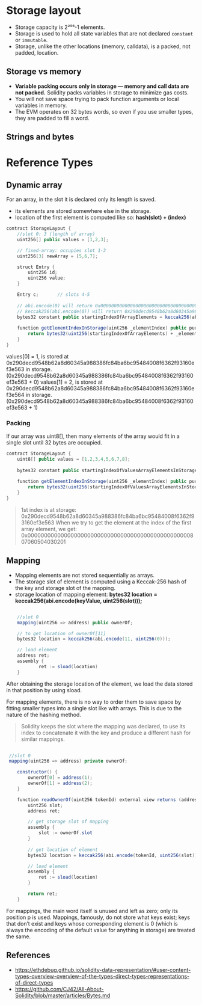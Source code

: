# Storage layout

- Storage capacity is 2²⁵⁶-1 elements.
- Storage is used to hold all state variables that are not declared `constant` or `immutable`.
- Storage, unlike the other locations (memory, calldata), is a packed, not padded, location.

## Storage vs memory

- **Variable packing occurs only in storage — memory and call data are not packed.** Solidity packs variables in storage to minimize gas costs.
- You will not save space trying to pack function arguments or local variables in memory.
- The EVM operates on 32 bytes words, so even if you use smaller types, they are padded to fill a word.

## Strings and bytes


# Reference Types

## Dynamic array

For an array, in the slot it is declared only its length is saved.

- its elements are stored somewhere else in the storage.
- location of the first element is computed like so: **hash(slot) + (index)**


```java
contract StorageLayout {
    //slot 0: 3 (length of array)
    uint256[] public values = [1,2,3];

    // fixed-array: occupies slot 1-3
    uint256[3] newArray = [5,6,7];

    struct Entry {
        uint256 id;
        uint256 value;
    }

    Entry c;       // slots 4-5
    
    // abi.encode(0) will return 0x0000000000000000000000000000000000000000000000000000000000000000
    // keccak256(abi.encode(0)) will return 0x290decd9548b62a8d60345a988386fc84ba6bc95484008f6362f93160ef3e563
    bytes32 constant public startingIndexOfArrayElements = keccak256(abi.encode(0));
    
    function getElementIndexInStorage(uint256 _elementIndex) public pure returns(bytes32) {
        return bytes32(uint256(startingIndexOfArrayElements) + _elementIndex);
    }
}
```

values[0] = 1, is stored at 0x290decd9548b62a8d60345a988386fc84ba6bc95484008f6362f93160ef3e563 in storage. (0x290decd9548b62a8d60345a988386fc84ba6bc95484008f6362f93160ef3e563 + 0)
values[1] = 2, is stored at 0x290decd9548b62a8d60345a988386fc84ba6bc95484008f6362f93160ef3e564 in storage. (0x290decd9548b62a8d60345a988386fc84ba6bc95484008f6362f93160ef3e563 + 1)

### Packing

If our array was uint8[], then many elements of the array would fit in a single slot until 32 bytes are occupied.

```java
contract StorageLayout {
    uint8[] public values = [1,2,3,4,5,6,7,8];
    
    bytes32 constant public startingIndexOfValuesArrayElementsInStorage = keccak256(abi.encode(0));
    
    function getElementIndexInStorage(uint256 _elementIndex) public pure returns(bytes32) {
        return bytes32(uint256(startingIndexOfValuesArrayElementsInStorage) + _elementIndex);
    }
}
```
> 1st index is at storage: 0x290decd9548b62a8d60345a988386fc84ba6bc95484008f6362f93160ef3e563
When we try to get the element at the index of the first array element, we get: 0x0000000000000000000000000000000000000000000000000807060504030201


## Mapping

- Mapping elements are not stored sequentially as arrays.
- The storage slot of element is computed using a Keccak-256 hash of the key and storage slot of the mapping.
- storage location of mapping element: **bytes32 location = keccak256(abi.encode(keyValue, uint256(slot)));**

```java

    //slot 0    
    mapping(uint256 => address) public ownerOf;

    // to get location of ownerOf[11]
    bytes32 location = keccak256(abi.encode(11, uint256(0)));

    // load element
    address ret;
    assembly {
            ret := sload(location)
    }

```

After obtaining the storage location of the element, we load the data stored in that position by using sload.

For mapping elements, there is no way to order them to save space by fitting smaller types into a single slot like with arrays.
This is due to the nature of the hashing method.

> Solidity keeps the slot where the mapping was declared, to use its index to concatenate it with the key and produce a different hash for similar mappings.

```java
 
 //slot 0
 mapping(uint256 => address) private ownerOf;

    constructor() {
        ownerOf[0] = address(1);
        ownerOf[1] = address(2);
    }

    function readOwnerOf(uint256 tokenId) external view returns (address) {        
        uint256 slot;
        address ret;

        // get storage slot of mapping
        assembly {
            slot := ownerOf.slot
        }
        
        // get location of element
        bytes32 location = keccak256(abi.encode(tokenId, uint256(slot)));

        // load element
        assembly {
            ret := sload(location)
        }

        return ret;
    }
```

For mappings, the main word itself is unused and left as zero; only its position p is used.
Mappings, famously, do not store what keys exist; keys that don’t exist and keys whose corresponding element is 0 (which is always the encoding of the default value for anything in storage) are treated the same.


## References

- https://ethdebug.github.io/solidity-data-representation/#user-content-types-overview-overview-of-the-types-direct-types-representations-of-direct-types
- https://github.com/CJ42/All-About-Solidity/blob/master/articles/Bytes.md